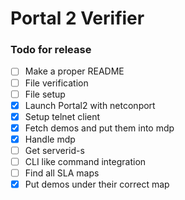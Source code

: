 # Portal 2 Verifier

### Todo for release

- [ ] Make a proper README
- [ ] File verification
- [ ] File setup
- [x] Launch Portal2 with netconport
- [x] Setup telnet client
- [x] Fetch demos and put them into mdp
- [x] Handle mdp
- [ ] Get serverid-s
- [ ] CLI like command integration
- [ ] Find all SLA maps
- [x] Put demos under their correct map